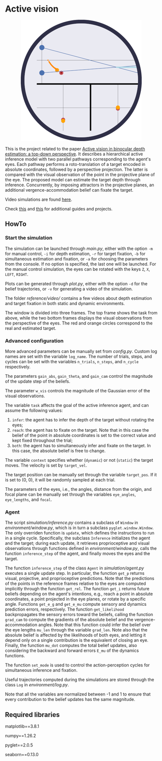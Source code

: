# Active vision

<p align="center">
  <img src="/reference/images/env.png">
</p>

This is the project related to the paper [Active vision in binocular depth estimation: a top-down perspective](https://www.mdpi.com/2313-7673/8/5/445). It describes a hierarchical active inference model with two parallel pathways corresponding to the agent's eyes. Each pathway performs a roto-translation of a target encoded in absolute coordinates, followed by a perspective projection. The latter is compared with the visual observation of the point in the projective plane of the eye. The proposed model can estimate the target depth through inference. Concurrently, by imposing attractors in the projective planes, an additional vergence-accommodation belief can fixate the target.

Video simulations are found [here](https://priorelli.github.io/projects/3_active_vision/).

Check [this](https://priorelli.github.io/blog/) and [this](https://priorelli.github.io/projects/) for additional guides and projects.

## HowTo

### Start the simulation

The simulation can be launched through *main.py*, either with the option `-m` for manual control, `-i` for depth estimation, `-r` for target fixation, `-b` for simultaneous estimation and fixation, or `-a` for choosing the parameters from the console. If no option is specified, the last one will be launched. For the manual control simulation, the eyes can be rotated with the keys `Z`, `X`, `LEFT`, `RIGHT`.

Plots can be generated through *plot.py*, either with the option `-d` for the belief trajectories, or `-v` for generating a video of the simulation.

The folder *reference/video/* contains a few videos about depth estimation and target fixation in both static and dynamic environments.

The window is divided into three frames. The top frame shows the task from above, while the two bottom frames displays the visual observations from the perspective of the eyes. The red and orange circles correspond to the real and estimated target.

### Advanced configuration

More advanced parameters can be manually set from *config.py*. Custom log names are set with the variable `log_name`. The number of trials, steps, and cycles can be set with the variables `n_trials`, `n_steps`, and `n_cycle` respectively.

The parameters `gain_abs`, `gain_theta`, and `gain_cam` control the magnitude of the update step of the beliefs.

The parameter `w_vis` controls the magnitude of the Gaussian error of the visual observations.

The variable `task` affects the goal of the active inference agent, and can assume the following values:
1. `infer`: the agent has to infer the depth of the target without rotating the eyes;
2. `reach`: the agent has to fixate on the target. Note that in this case the belief of the point in absolute coordinates is set to the correct value and kept fixed throughout the trial;
3. `both`: the agent has to simultaneously infer and fixate on the target. In this case, the absolute belief is free to change.

The variable `context` specifies whether (`dynamic`) or not (`static`) the target moves. The velocity is set by `target_vel`.

The target position can be manually set through the variable `target_pos`. If it is set to (0, 0), it will be randomly sampled at each trial.

The parameters of the eyes, i.e., the angles, distance from the origin, and focal plane can be manually set through the variables `eye_angles`, `eye_lengths`, and `focal`.

### Agent

The script *simulation/inference.py* contains a subclass of `Window` in *environment/window.py*, which is in turn a subclass `pyglet.window.Window`. The only overriden function is `update`, which defines the instructions to run in a single cycle. Specifically, the subclass `Inference` initializes the agent and the target; during each update, it retrieves proprioceptive and visual observations through functions defined in *environment/window.py*, calls the function `inference_step` of the agent, and finally moves the eyes and the target.

The function `inference_step` of the class `Agent` in *simulation/agent.py* executes a single update step. In particular, the function `get_p` returns visual, projective, and proprioceptive predictions. Note that the predictions of the points in the reference frames relative to the eyes are computed implicitly through the function `get_rel`. The function `get_i` returns future beliefs depending on the agent's intentions, e.g., reach a point in absolute coordinates, a point projected in the eye planes, or rotate by a specific angle. Functions `get_e_g` and `get_e_mu` compute sensory and dynamics prediction errors, respectively. The function `get_likelihood` backpropagates the sensory errors toward the beliefs, calling the function `grad_cam` to compute the gradients of the absolute belief and the vergence-accommodation angles. Note that this function could infer the belief over the eye lengths `mu_len` through the variable `grad_len`. Note also that the absolute belief is affected by the likelihoods of both eyes, and letting it depend only on a single contribution is the equivalent of closing an eye. Finally, the function `mu_dot` computes the total belief updates, also considering the backward and forward errors `E_mu` of the dynamics functions.

The function `set_mode` is used to control the action-perception cycles for simultaneous inference and fixation.

Useful trajectories computed during the simulations are stored through the class `Log` in *environment/log.py*.

Note that all the variables are normalized between -1 and 1 to ensure that every contribution to the belief updates has the same magnitude.

## Required libraries

matplotlib==3.8.1

numpy==1.26.2

pyglet==2.0.5

seaborn==0.13.0
